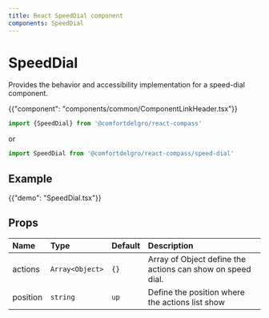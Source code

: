 ```yaml
---
title: React SpeedDial component
components: SpeedDial
---
```


# SpeedDial

<p class="description">Provides the behavior and accessibility implementation for a speed-dial component.</p>

{{"component": "components/common/ComponentLinkHeader.tsx"}}

```jsx
import {SpeedDial} from '@comfortdelgro/react-compass'
```

or

```jsx
import SpeedDial from '@comfortdelgro/react-compass/speed-dial'
```

## Example

{{"demo": "SpeedDial.tsx"}}

## Props

| Name     | Type            | Default | Description                                                |
| :------- | :-------------- | :------ | :--------------------------------------------------------- |
| actions  | `Array<Object>` | `{}`    | Array of Object define the actions can show on speed dial. |
| position | `string`        | `up`    | Define the position where the actions list show            |
